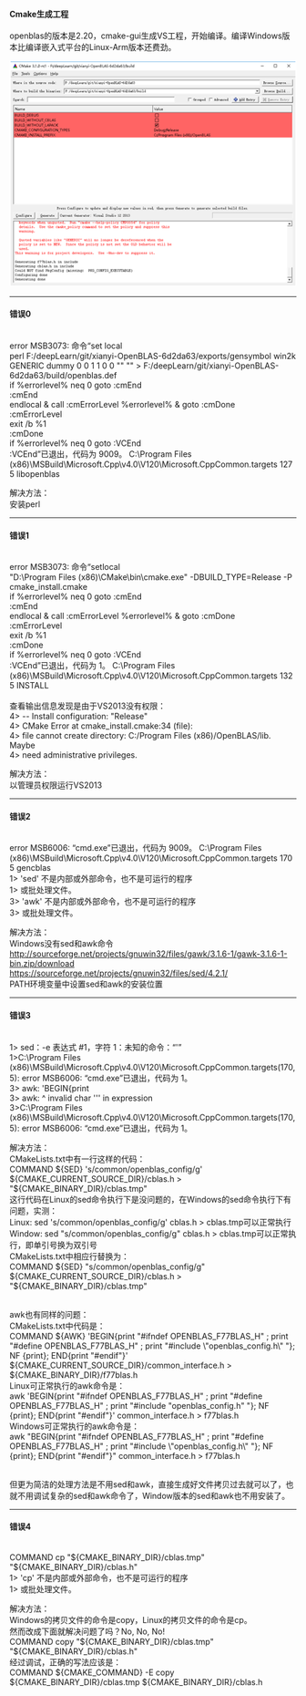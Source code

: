 #### Cmake生成工程

openblas的版本是2.20，cmake-gui生成VS工程，开始编译。编译Windows版本比编译嵌入式平台的Linux-Arm版本还费劲。

![52721440348](https://raw.githubusercontent.com/jdnie/jdnie.github.io/master/public/1527214403481.png)

------

#### 错误0

<br/>error MSB3073: 命令“set local
<br/>perl F:/deepLearn/git/xianyi-OpenBLAS-6d2da63/exports/gensymbol win2k GENERIC dummy 0 0 1 1 0 0 "" "" > F:/deepLearn/git/xianyi-OpenBLAS-6d2da63/build/openblas.def
<br/>if %errorlevel% neq 0 goto :cmEnd
<br/>:cmEnd
<br/>endlocal & call :cmErrorLevel %errorlevel% & goto :cmDone
<br/>:cmErrorLevel
<br/>exit /b %1
<br/>:cmDone
<br/>if %errorlevel% neq 0 goto :VCEnd
<br/>:VCEnd”已退出，代码为 9009。	C:\Program Files (x86)\MSBuild\Microsoft.Cpp\v4.0\V120\Microsoft.CppCommon.targets	127	5	libopenblas

解决方法：
<br/>安装perl

------

#### 错误1
<br/>error MSB3073: 命令“setlocal
<br/>"D:\Program Files (x86)\CMake\bin\cmake.exe" -DBUILD_TYPE=Release -P cmake_install.cmake
<br/>if %errorlevel% neq 0 goto :cmEnd
<br/>:cmEnd
<br/>endlocal & call :cmErrorLevel %errorlevel% & goto :cmDone
<br/>:cmErrorLevel
<br/>exit /b %1
<br/>:cmDone
<br/>if %errorlevel% neq 0 goto :VCEnd
<br/>:VCEnd”已退出，代码为 1。	C:\Program Files (x86)\MSBuild\Microsoft.Cpp\v4.0\V120\Microsoft.CppCommon.targets	132	5	INSTALL
<br/>
<br/>查看输出信息发现是由于VS2013没有权限：
<br/>4>  -- Install configuration: "Release"
<br/>4>  CMake Error at cmake_install.cmake:34 (file):
<br/>4>    file cannot create directory: C:/Program Files (x86)/OpenBLAS/lib.  Maybe
<br/>4>    need administrative privileges.

解决方法：
<br/>以管理员权限运行VS2013

------

#### 错误2
<br/>error MSB6006: “cmd.exe”已退出，代码为 9009。	C:\Program Files (x86)\MSBuild\Microsoft.Cpp\v4.0\V120\Microsoft.CppCommon.targets	170	5	gencblas
<br/>1>  'sed' 不是内部或外部命令，也不是可运行的程序
<br/>1>  或批处理文件。
<br/>3>  'awk' 不是内部或外部命令，也不是可运行的程序
<br/>3>  或批处理文件。

解决方法：
<br/>Windows没有sed和awk命令
<br/>http://sourceforge.net/projects/gnuwin32/files/gawk/3.1.6-1/gawk-3.1.6-1-bin.zip/download
<br/>https://sourceforge.net/projects/gnuwin32/files/sed/4.2.1/
<br/>PATH环境变量中设置sed和awk的安装位置

------

#### 错误3
<br/>1>  sed：-e 表达式 #1，字符 1：未知的命令：“'”
<br/>1>C:\Program Files (x86)\MSBuild\Microsoft.Cpp\v4.0\V120\Microsoft.CppCommon.targets(170,5): error MSB6006: “cmd.exe”已退出，代码为 1。
<br/>3>  awk: 'BEGIN{print
<br/>3>  awk: ^ invalid char ''' in expression
<br/>3>C:\Program Files (x86)\MSBuild\Microsoft.Cpp\v4.0\V120\Microsoft.CppCommon.targets(170,5): error MSB6006: “cmd.exe”已退出，代码为 1。

解决方法：
<br/>CMakeLists.txt中有一行这样的代码：
<br/>COMMAND ${SED} 's/common/openblas_config/g' ${CMAKE_CURRENT_SOURCE_DIR}/cblas.h > "${CMAKE_BINARY_DIR}/cblas.tmp"
<br/>这行代码在Linux的sed命令执行下是没问题的，在Windows的sed命令执行下有问题，实测：
<br/>Linux: sed 's/common/openblas_config/g' cblas.h > cblas.tmp可以正常执行
<br/>Window: sed "s/common/openblas_config/g" cblas.h > cblas.tmp可以正常执行，即单引号换为双引号
<br/>CMakeLists.txt中相应行替换为：
<br/>COMMAND ${SED} "s/common/openblas_config/g" ${CMAKE_CURRENT_SOURCE_DIR}/cblas.h > "${CMAKE_BINARY_DIR}/cblas.tmp"

<br/>awk也有同样的问题：
<br/>CMakeLists.txt中代码是：
<br/>COMMAND ${AWK} 'BEGIN{print \"\#ifndef OPENBLAS_F77BLAS_H\" \; print \"\#define OPENBLAS_F77BLAS_H\" \; print \"\#include \\"openblas_config.h\\" \"}; NF {print}; END{print \"\#endif\"}' ${CMAKE_CURRENT_SOURCE_DIR}/common_interface.h > ${CMAKE_BINARY_DIR}/f77blas.h
<br/>Linux可正常执行的awk命令是：
<br/>awk 'BEGIN{print "#ifndef OPENBLAS_F77BLAS_H" ; print "#define OPENBLAS_F77BLAS_H" ; print "#include \"openblas_config.h\" "}; NF {print}; END{print "#endif"}' common_interface.h > f77blas.h
<br/>Windows可正常执行的awk命令是：
<br/>awk "BEGIN{print \"#ifndef OPENBLAS_F77BLAS_H\" ; print \"#define OPENBLAS_F77BLAS_H\" ; print \"#include \\\"openblas_config.h\\\" \"}; NF {print}; END{print \"#endif\"}" common_interface.h > f77blas.h

<br/>但更为简洁的处理方法是不用sed和awk，直接生成好文件拷贝过去就可以了，也就不用调试复杂的sed和awk命令了，Window版本的sed和awk也不用安装了。

------

#### 错误4
<br/>COMMAND cp "${CMAKE_BINARY_DIR}/cblas.tmp" "${CMAKE_BINARY_DIR}/cblas.h"
<br/>1>  'cp' 不是内部或外部命令，也不是可运行的程序
<br/>1>  或批处理文件。

解决方法：
<br/>Windows的拷贝文件的命令是copy，Linux的拷贝文件的命令是cp。
<br/>然而改成下面就解决问题了吗？No, No, No!
<br/>COMMAND copy "${CMAKE_BINARY_DIR}/cblas.tmp" "${CMAKE_BINARY_DIR}/cblas.h"
<br/>经过调试，正确的写法应该是：
<br/>COMMAND ${CMAKE_COMMAND} -E copy ${CMAKE_BINARY_DIR}/cblas.tmp ${CMAKE_BINARY_DIR}/cblas.h